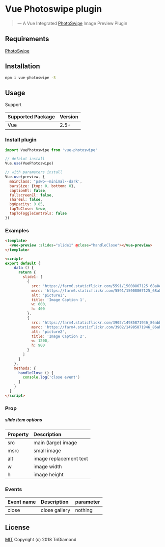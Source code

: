 # Vue Photoswipe plugin

> 一 A Vue Integrated [PhotoSwipe](https://github.com/dimsemenov/PhotoSwipe) Image Preview Plugin

<!-- ![](https://img.shields.io/npm/dm/vue-preview.svg)
![](https://img.shields.io/npm/v/vue-preview.svg) -->

## Requirements

[PhotoSwipe](https://github.com/dimsemenov/PhotoSwipe)

<!-- ## Demo

[Live Demo >>](https://ls1231.github.com/vue-preview/) -->

## Installation

``` bash
npm i vue-photoswipe -S
```

## Usage

Support

| Supported Package | Version |
|-------------------|---------|
| Vue               | 2.5+    |

### Install plugin

``` javascript
import VuePhotoswipe from 'vue-photoswipe'

// defalut install
Vue.use(VuePhotoswipe)

// with parameters install
Vue.use(preview, {
  mainClass: 'pswp--minimal--dark',
  barsSize: {top: 0, bottom: 0},
  captionEl: false,
  fullscreenEl: false,
  shareEl: false,
  bgOpacity: 0.85,
  tapToClose: true,
  tapToToggleControls: false
})
```

### Examples

```html
<template>
  <vue-preview :slides="slide1" @close="handleClose"></vue-preview>
</template>

<script>
export default {
    data () {
      return {
        slide1: [
          {
            src: 'https://farm6.staticflickr.com/5591/15008867125_68a8ed88cc_b.jpg',
            msrc: 'https://farm6.staticflickr.com/5591/15008867125_68a8ed88cc_m.jpg',
            alt: 'picture1',
            title: 'Image Caption 1',
            w: 600,
            h: 400
          },
          {
            src: 'https://farm4.staticflickr.com/3902/14985871946_86abb8c56f_b.jpg',
            msrc: 'https://farm4.staticflickr.com/3902/14985871946_86abb8c56f_m.jpg',
            alt: 'picture2',
            title: 'Image Caption 2',
            w: 1200,
            h: 900
          }
        ]
      }
    },
    methods: {
      handleClose () {
        console.log('close event')
      }
    }
  }
</script>
```

### Prop

##### slide item options

|  Property | Description
| :---  | :---
| src   | main (large) image
| msrc  | small image
| alt   | image replacement text
| w     | image width
| h     | image height

### Events

|  Event name | Description | parameter
| :---  | :--- | :---
| close   | close gallery | nothing

## License

[MIT](https://github.com/LS1231/vue-security-code/blob/master/LICENSE) Copyright (c) 2018 TriDiamond
